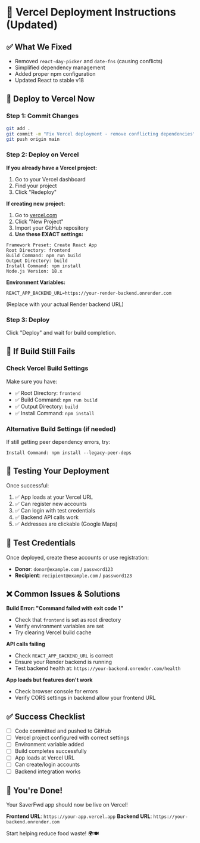 # 🚀 Vercel Deployment Instructions (Updated)

## ✅ What We Fixed
- Removed `react-day-picker` and `date-fns` (causing conflicts)
- Simplified dependency management
- Added proper npm configuration
- Updated React to stable v18

## 🎯 Deploy to Vercel Now

### Step 1: Commit Changes
```bash
git add .
git commit -m "Fix Vercel deployment - remove conflicting dependencies"
git push origin main
```

### Step 2: Deploy on Vercel

**If you already have a Vercel project:**
1. Go to your Vercel dashboard
2. Find your project
3. Click "Redeploy"

**If creating new project:**
1. Go to [vercel.com](https://vercel.com)
2. Click "New Project"
3. Import your GitHub repository
4. **Use these EXACT settings:**

```
Framework Preset: Create React App
Root Directory: frontend
Build Command: npm run build
Output Directory: build
Install Command: npm install
Node.js Version: 18.x
```

**Environment Variables:**
```
REACT_APP_BACKEND_URL=https://your-render-backend.onrender.com
```
(Replace with your actual Render backend URL)

### Step 3: Deploy
Click "Deploy" and wait for build completion.

## 🔧 If Build Still Fails

### Check Vercel Build Settings
Make sure you have:
- ✅ Root Directory: `frontend`  
- ✅ Build Command: `npm run build`
- ✅ Output Directory: `build`
- ✅ Install Command: `npm install`

### Alternative Build Settings (if needed)
If still getting peer dependency errors, try:
```
Install Command: npm install --legacy-peer-deps
```

## 🧪 Testing Your Deployment

Once successful:
1. ✅ App loads at your Vercel URL
2. ✅ Can register new accounts  
3. ✅ Can login with test credentials
4. ✅ Backend API calls work
5. ✅ Addresses are clickable (Google Maps)

## 📱 Test Credentials

Once deployed, create these accounts or use registration:
- **Donor**: `donor@example.com` / `password123`
- **Recipient**: `recipient@example.com` / `password123`

## ❌ Common Issues & Solutions

**Build Error: "Command failed with exit code 1"**
- Check that `frontend` is set as root directory
- Verify environment variables are set
- Try clearing Vercel build cache

**API calls failing**
- Check `REACT_APP_BACKEND_URL` is correct
- Ensure your Render backend is running
- Test backend health at: `https://your-backend.onrender.com/health`

**App loads but features don't work**
- Check browser console for errors
- Verify CORS settings in backend allow your frontend URL

## ✅ Success Checklist

- [ ] Code committed and pushed to GitHub
- [ ] Vercel project configured with correct settings
- [ ] Environment variable added
- [ ] Build completes successfully
- [ ] App loads at Vercel URL
- [ ] Can create/login accounts
- [ ] Backend integration works

## 🎉 You're Done!

Your SaverFwd app should now be live on Vercel! 

**Frontend URL**: `https://your-app.vercel.app`
**Backend URL**: `https://your-backend.onrender.com`

Start helping reduce food waste! 🌍🍽️
